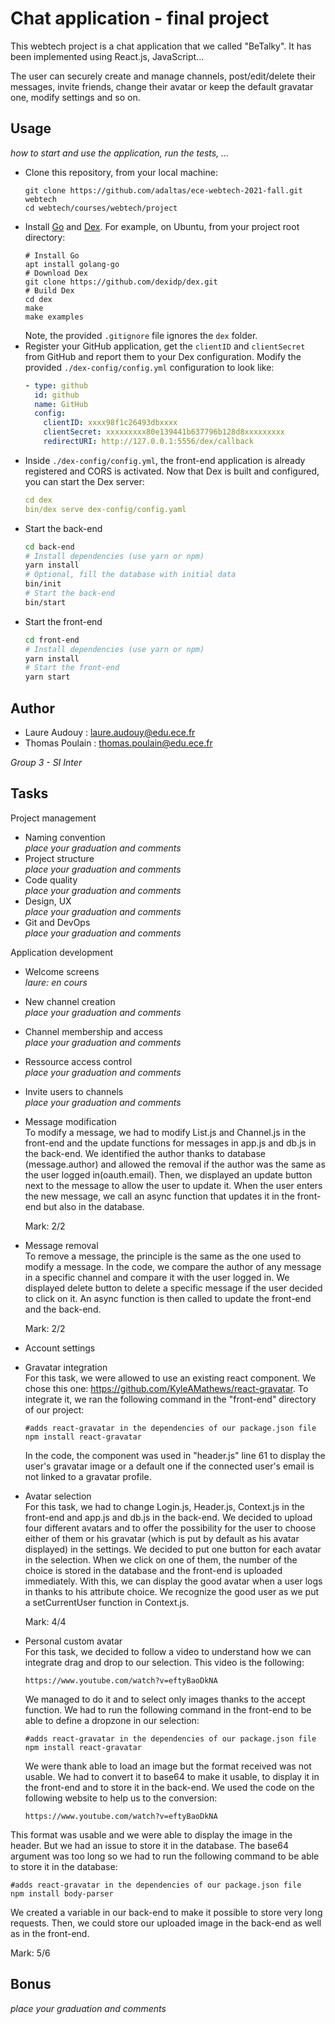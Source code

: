 
# Chat application - final project

This webtech project is a chat application that we called "BeTalky". It has been implemented using React.js, JavaScript...

The user can securely create and manage channels, post/edit/delete their messages, invite friends, change their avatar or keep the default gravatar one, modify settings and so on.

## Usage

*how to start and use the application, run the tests, ...*

* Clone this repository, from your local machine:
  ```
  git clone https://github.com/adaltas/ece-webtech-2021-fall.git webtech
  cd webtech/courses/webtech/project
  ```
* Install [Go](https://golang.org/) and [Dex](https://dexidp.io/docs/getting-started/). For example, on Ubuntu, from your project root directory:   
  ```
  # Install Go
  apt install golang-go
  # Download Dex
  git clone https://github.com/dexidp/dex.git
  # Build Dex
  cd dex
  make
  make examples
  ```
  Note, the provided `.gitignore` file ignores the `dex` folder.
* Register your GitHub application, get the `clientID` and `clientSecret` from GitHub and report them to your Dex configuration. Modify the provided `./dex-config/config.yml` configuration to look like:
  ```yaml
  - type: github
    id: github
    name: GitHub
    config:
      clientID: xxxx98f1c26493dbxxxx
      clientSecret: xxxxxxxxx80e139441b637796b128d8xxxxxxxxx
      redirectURI: http://127.0.0.1:5556/dex/callback
  ```
* Inside `./dex-config/config.yml`, the front-end application is already registered and CORS is activated. Now that Dex is built and configured, you can start the Dex server:
  ```yaml
  cd dex
  bin/dex serve dex-config/config.yaml
  ```
* Start the back-end
  ```bash
  cd back-end
  # Install dependencies (use yarn or npm)
  yarn install
  # Optional, fill the database with initial data
  bin/init
  # Start the back-end
  bin/start
  ```
* Start the front-end
  ```bash
  cd front-end
  # Install dependencies (use yarn or npm)
  yarn install
  # Start the front-end
  yarn start
  ```

## Author

* Laure Audouy : laure.audouy@edu.ece.fr
* Thomas Poulain : thomas.poulain@edu.ece.fr

*Group 3 - SI Inter*

## Tasks

Project management

* Naming convention   
  *place your graduation and comments*
* Project structure   
  *place your graduation and comments*
* Code quality   
  *place your graduation and comments*
* Design, UX   
  *place your graduation and comments*
* Git and DevOps   
  *place your graduation and comments*

Application development

* Welcome screens   
  *laure: en cours*
* New channel creation   
  *place your graduation and comments*
* Channel membership and access   
  *place your graduation and comments*
* Ressource access control   
  *place your graduation and comments*
* Invite users to channels   
  *place your graduation and comments*
* Message modification   
  To modify a message, we had to modify List.js and Channel.js in the front-end and the update functions for messages in app.js and db.js in the back-end. We identified the author thanks to database (message.author) and allowed the removal if the author was the same as the user logged in(oauth.email). Then, we displayed an update button next to the message to allow the user to update it. When the user enters the new message, we call an async function that updates it in the front-end but also in the database.
  
  Mark: 2/2
  
* Message removal   
  To remove a message, the principle is the same as the one used to modify a message. In the code, we compare the author of any message in a specific channel and compare it with the user logged in. We displayed delete button to delete a specific message if the user decided to click on it. An async function is then called to update the front-end and the back-end. 
  
  Mark: 2/2
  
* Account settings   
  
  
* Gravatar integration   
  For this task, we were allowed to use an existing react component. We chose this one: https://github.com/KyleAMathews/react-gravatar. To integrate it, we ran the following command in the "front-end" directory of our project:
  ```
  #adds react-gravatar in the dependencies of our package.json file
  npm install react-gravatar
  ```
  In the code, the component was used in "header.js" line 61 to display the user's gravatar image or a default one if the connected user's email is not linked to a gravatar profile. 
  
* Avatar selection   
  For this task, we had to change Login.js, Header.js, Context.js in the front-end and app.js and db.js in the back-end. We decided to upload four different avatars and to offer the possibility for the user to choose either of them or his gravatar (which is put by default as his avatar displayed) in the settings. We decided to put one button for each avatar in the selection. When we click on one of them, the number of the choice is stored in the database and the front-end is uploaded immediately. With this, we can display the good avatar when a user logs in thanks to his attribute choice. We recognize the good user as we put a setCurrentUser function in Context.js. 
  
  Mark: 4/4
  
* Personal custom avatar   
  For this task, we decided to follow a video to understand how we can integrate drag and drop to our selection. This video is the following: 
  ```
  https://www.youtube.com/watch?v=eftyBaoDkNA
  ```
   We managed to do it and to select only images thanks to the accept function. We had to run the following command in the front-end to be able to define a dropzone in our selection:
  ```
  #adds react-gravatar in the dependencies of our package.json file
  npm install react-gravatar
  ```
  We were thank able to load an image but the format received was not usable. We had to convert it to base64 to make it usable, to display it in the front-end and to store it in the back-end. We used the code on the following website to help us to the conversion: 
  ```
  https://www.youtube.com/watch?v=eftyBaoDkNA
  ```
 This format was usable and we were able to display the image in the header. But we had an issue to store it in the database. The base64 argument was too long so we had to run the following command to be able to store it in the database:
  ```
  #adds react-gravatar in the dependencies of our package.json file
  npm install body-parser
  ```
 We created a variable in our back-end to make it possible to store very long requests. Then, we could store our uploaded image in the back-end as well as in the front-end.
 
 Mark: 5/6
 
## Bonus

*place your graduation and comments*
